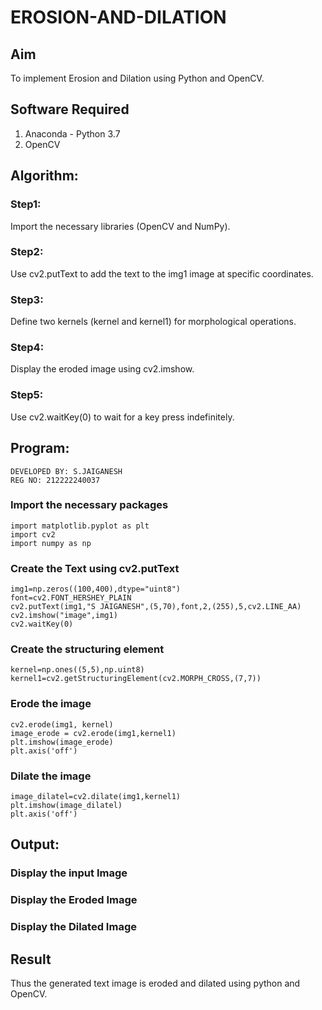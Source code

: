 # EROSION-AND-DILATION

## Aim
To implement Erosion and Dilation using Python and OpenCV.
## Software Required
1. Anaconda - Python 3.7
2. OpenCV
## Algorithm:
### Step1:
Import the necessary libraries (OpenCV and NumPy).

### Step2:
Use cv2.putText to add the text to the img1 image at specific coordinates.

### Step3:
Define two kernels (kernel and kernel1) for morphological operations.

### Step4:
Display the eroded image using cv2.imshow.

### Step5:
Use cv2.waitKey(0) to wait for a key press indefinitely.
 
## Program:
```
DEVELOPED BY: S.JAIGANESH
REG NO: 212222240037
```
### Import the necessary packages
```
import matplotlib.pyplot as plt
import cv2
import numpy as np
```
### Create the Text using cv2.putText
```
img1=np.zeros((100,400),dtype="uint8")
font=cv2.FONT_HERSHEY_PLAIN
cv2.putText(img1,"S JAIGANESH",(5,70),font,2,(255),5,cv2.LINE_AA)
cv2.imshow("image",img1)
cv2.waitKey(0)
```
### Create the structuring element
```
kernel=np.ones((5,5),np.uint8)
kernel1=cv2.getStructuringElement(cv2.MORPH_CROSS,(7,7))
```
### Erode the image
```
cv2.erode(img1, kernel)
image_erode = cv2.erode(img1,kernel1)
plt.imshow(image_erode)
plt.axis('off')
```
### Dilate the image
```
image_dilatel=cv2.dilate(img1,kernel1)
plt.imshow(image_dilatel)
plt.axis('off')
```
## Output:

### Display the input Image



### Display the Eroded Image



### Display the Dilated Image



## Result
Thus the generated text image is eroded and dilated using python and OpenCV.
